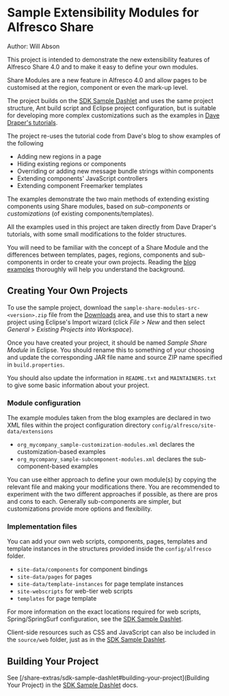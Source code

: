 Sample Extensibility Modules for Alfresco Share
===============================================

Author: Will Abson

This project is intended to demonstrate the new extensibility features of 
Alfresco Share 4.0 and to make it easy to define your own modules.

Share Modules are a new feature in Alfresco 4.0 and allow pages to be customised at the region, component or even the mark-up level.

The project builds on the [SDK Sample Dashlet](/share-extras/sdk-sample-dashlet) and uses the same project structure, Ant build script and Eclipse project configuration, but is suitable for developing more complex customizations such as the examples in [Dave Draper's tutorials](http://blogs.alfresco.com/wp/ddraper/).

The project re-uses the tutorial code from Dave's blog to show examples of the following

  * Adding new regions in a page
  * Hiding existing regions or components
  * Overriding or adding new message bundle strings within components
  * Extending components' JavaScript controllers
  * Extending component Freemarker templates

The examples demonstrate the two main methods of extending existing components using Share modules, based on *sub-components* or *customizations* (of existing components/templates).

All the examples used in this project are taken directly from Dave Draper's
tutorials, with some small modifications to the folder structures.

You will need to be familiar with the concept of a Share Module and the differences between templates, pages, regions, components and sub-components in order to create your own projects. Reading the [blog examples](http://blogs.alfresco.com/wp/ddraper/) thoroughly will help you understand the background.

Creating Your Own Projects
--------------------------

To use the sample project, download the `sample-share-modules-src-<version>.zip` file from the [Downloads](http://code.google.com/p/share-extras/downloads/list) area, and use this to start a new project using Eclipse's Import wizard (click _File_ > _New_ and then select _General_ > _Existing Projects into Workspace_).

Once you have created your project, it should be named _Sample Share Module_ in Eclipse. You should rename this to something of your choosing and update the corresponding JAR file name and source ZIP name specified in `build.properties`.

You should also update the information in `README.txt` and `MAINTAINERS.txt` to give some basic information about your project.

### Module configuration

The example modules taken from the blog examples are declared in two XML files within the project configuration directory `config/alfresco/site-data/extensions`

  * `org_mycompany_sample-customization-modules.xml` declares the customization-based examples
  * `org_mycompany_sample-subcomponent-modules.xml` declares the sub-component-based examples

You can use either approach to define your own module(s) by copying the relevant file and making your modifications there. You are recommended to experiment with the two different approaches if possible, as there are pros and cons to each. Generally sub-components are simpler, but customizations provide more options and flexibility.

### Implementation files

You can add your own web scripts, components, pages, templates and template instances in the structures provided inside the `config/alfresco` folder.

  * `site-data/components` for component bindings
  * `site-data/pages` for pages
  * `site-data/template-instances` for page template instances
  * `site-webscripts` for web-tier web scripts
  * `templates` for page template

For more information on the exact locations required for web scripts, Spring/SpringSurf configuration, see the [SDK Sample Dashlet](/share-extras/sdk-sample-dashlet).

Client-side resources such as CSS and JavaScript can also be included in the `source/web` folder, just as in the [SDK Sample Dashlet](/share-extras/sdk-sample-dashlet).

Building Your Project
---------------------

See [/share-extras/sdk-sample-dashlet#building-your-project](Building Your Project) in the [SDK Sample Dashlet](/share-extras/sdk-sample-dashlet) docs.